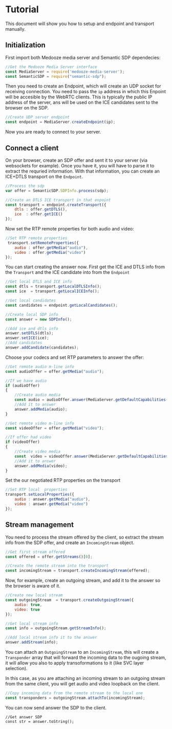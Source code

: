 # Tutorial
This document will show you how to setup and endpoint and transport manually.

## Initialization

First import both Medooze media server and Semantic SDP dependecies:

```javascript
//Get the Medooze Media Server interface
const MediaServer = require('medooze-media-server');
const SemanticSDP = require("semantic-sdp");
```

Then you need to create an Endpoint, which will create an UDP socket for receiving connection. You need to pass the `ip` address in which this Enpoint will be accesible by the WebRTC clients. This is typically the public IP address of the server, ans will be used on the ICE candidates sent to the browser on the SDP.

```javascript
//Create UDP server endpoint
const endpoint = MediaServer.createEndpoint(ip);
```

Now you are ready to connect to your server.

## Connect a client

On your browser, create an SDP offer and sent it to your server (via websockets for example). Once you have it, you will have to parse it to extract the requried information. 
With that information, you can create an ICE+DTLS transport on the `Endpoint`.

```javascript
//Process the sdp
var offer = SemanticSDP.SDPInfo.process(sdp);

//Create an DTLS ICE transport in that enpoint
const transport = endpoint.createTransport({
	dtls : offer.getDTLS(),
	ice  : offer.getICE() 
});
```

Now set the RTP remote properties for both audio and video:

```javascript	
//Set RTP remote properties
 transport.setRemoteProperties({
	audio : offer.getMedia("audio"),
	video : offer.getMedia("video")
});
```

You can start creating the answer now. First get the ICE and DTLS info from the `Transport` and the ICE candidate into from the `Endpoint`

```javascript
//Get local DTLS and ICE info
const dtls = transport.getLocalDTLSInfo();
const ice  = transport.getLocalICEInfo();

//Get local candidates
const candidates = endpoint.getLocalCandidates();

//Create local SDP info
const answer = new SDPInfo();

//Add ice and dtls info
answer.setDTLS(dtls);
answer.setICE(ice);
//Add candidates
answer.addCandidate(candidates);
```

Choose your codecs and set RTP parameters to answer the offer:
 
```javascript
//Get remote audio m-line info 
const audioOffer = offer.getMedia("audio");

//If we have audio
if (audioOffer)
{
	//Create audio media
	const audio = audioOffer.answer(MediaServer.getDefaultCapabilities().audio);
	//Add it to answer
	answer.addMedia(audio);
}

//Get remote video m-line info 
const videoOffer = offer.getMedia("video");

//If offer had video
if (videoOffer)
{
	//Create video media
	const  video = videoOffer.answer(MediaServer.getDefaultCapabilities().video);
	//Add it to answer
	answer.addMedia(video);
}
```

Set the our negotiated RTP properties on the transport

```javascript
//Set RTP local  properties
transport.setLocalProperties({
	audio : answer.getMedia("audio"),
	video : answer.getMedia("video")
});
```

## Stream management

You need to process the stream offered by the client, so extract the stream info from the SDP offer, and create an `IncomingStream` object.

```javascript
//Get first stream offered
const offered = offer.getStreams()[0];

//Create the remote stream into the transport
const incomingStream = transport.createIncomingStream(offered);
```

Now, for example, create an outgoing stream, and add it to the answer so the browser is aware of it.

```javascript
//Create new local stream
const outgoingStream  = transport.createOutgoingStream({
	audio: true,
	video: true
});

//Get local stream info
const info = outgoingStream.getStreamInfo();

//Add local stream info it to the answer
answer.addStream(info);
```

You can attach an `OutgoingStream` to an `IncomingStream`, this will create a `Transponder` array that will forward the incoming data to the ougoing stream, it will allow you also to apply transoformations to it (like SVC layer selection).

In this case, as you are attaching an incoming stream to an outgoing stream from the same client, you will get audio and video loopback on the client.

```javascript
//Copy incoming data from the remote stream to the local one
const transponders = outgoingStream.attachTo(incomingStream);
```

You can now send answer the SDP to the client.
```
//Get answer SDP
const str = answer.toString();
```